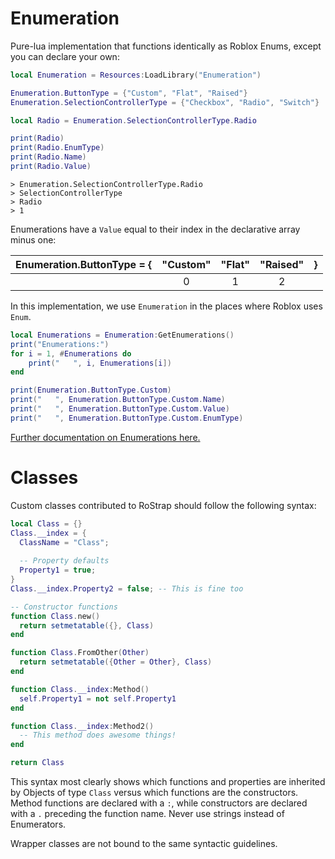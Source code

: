 # Enumeration
Pure-lua implementation that functions identically as Roblox Enums, except you can declare your own:

```lua
local Enumeration = Resources:LoadLibrary("Enumeration")

Enumeration.ButtonType = {"Custom", "Flat", "Raised"}
Enumeration.SelectionControllerType = {"Checkbox", "Radio", "Switch"}

local Radio = Enumeration.SelectionControllerType.Radio

print(Radio)
print(Radio.EnumType)
print(Radio.Name)
print(Radio.Value)
```

```
> Enumeration.SelectionControllerType.Radio
> SelectionControllerType
> Radio
> 1
```

Enumerations have a `Value` equal to their index in the declarative array minus one:

|Enumeration.ButtonType = {|"Custom"|"Flat"|"Raised"|}|
|:-:|:----:|:--:|:----:|:--:|
||0|1|2||

In this implementation, we use `Enumeration` in the places where Roblox uses `Enum`.

```lua
local Enumerations = Enumeration:GetEnumerations()
print("Enumerations:")
for i = 1, #Enumerations do
	print("   ", i, Enumerations[i])
end

print(Enumeration.ButtonType.Custom)
print("   ", Enumeration.ButtonType.Custom.Name)
print("   ", Enumeration.ButtonType.Custom.Value)
print("   ", Enumeration.ButtonType.Custom.EnumType)
```

[Further documentation on Enumerations here.](http://wiki.roblox.com/index.php?title=Enumeration)

# Classes
Custom classes contributed to RoStrap should follow the following syntax:

```lua
local Class = {}
Class.__index = {
  ClassName = "Class";
  
  -- Property defaults
  Property1 = true;
}
Class.__index.Property2 = false; -- This is fine too

-- Constructor functions
function Class.new()
  return setmetatable({}, Class)
end

function Class.FromOther(Other)
  return setmetatable({Other = Other}, Class)	
end

function Class.__index:Method()
  self.Property1 = not self.Property1
end

function Class.__index:Method2()
  -- This method does awesome things!
end

return Class
```

This syntax most clearly shows which functions and properties are inherited by Objects of type `Class` versus which functions are the constructors. Method functions are declared with a `:`, while constructors are declared with a `.` preceding the function name. Never use strings instead of Enumerators.

Wrapper classes are not bound to the same syntactic guidelines.
